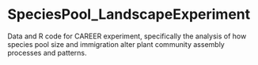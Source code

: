 # SpeciesPool_LandscapeExperiment
Data and R code for CAREER experiment, specifically the analysis of how species pool size and immigration alter plant community assembly processes and patterns.
